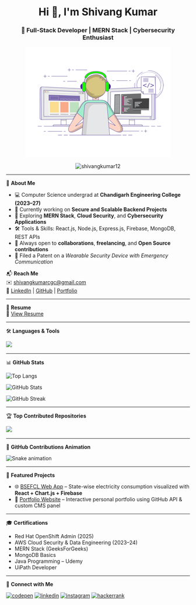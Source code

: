 <h1 align="center">Hi 👋, I'm Shivang Kumar</h1>
<h3 align="center">🚀 Full-Stack Developer | MERN Stack | Cybersecurity Enthusiast</h3>

<p align="center">
  <img src="https://raw.githubusercontent.com/devSouvik/devSouvik/master/gif3.gif" width="400" alt="Coding gif">
</p>

<p align="center">
  <img src="https://komarev.com/ghpvc/?username=shivangkumar12&label=Profile%20views&color=0e75b6&style=flat" alt="shivangkumar12" />
</p>

---

🎯 **About Me**

- 💻 Computer Science undergrad at **Chandigarh Engineering College (2023–27)**
- 🔭 Currently working on **Secure and Scalable Backend Projects**
- 🌱 Exploring **MERN Stack**, **Cloud Security**, and **Cybersecurity Applications**
- 🛠️ Tools & Skills: React.js, Node.js, Express.js, Firebase, MongoDB, REST APIs
- 🧠 Always open to **collaborations**, **freelancing**, and **Open Source contributions**
- 🧾 Filed a Patent on a *Wearable Security Device with Emergency Communication*

📬 **Reach Me**  
✉️ [shivangkumarcgc@gmail.com](mailto:shivangkumarcgc@gmail.com)  
🔗 [LinkedIn](https://linkedin.com/in/shivang-kumar98) | [GitHub](https://github.com/ShivangKumar12) | [Portfolio](https://iamshivang.netlify.app/)

---

💼 **Resume**  
📄 [View Resume](https://drive.google.com/file/d/1AwcW5kEfI0ROAiIWepLZrhr5tCJ0OW7B/view?usp=drive_link)

---

🛠️ **Languages & Tools**

<p align="left">
  <img src="https://skillicons.dev/icons?i=react,nodejs,express,mongodb,js,ts,html,css,tailwind,docker,postgres,mysql,cpp,java,py,php,aws,firebase,xd,figma,git,linux" />
</p>

---

📊 **GitHub Stats**

<p align="left">
  <img src="https://github-readme-stats.vercel.app/api/top-langs?username=shivangkumar12&show_icons=true&locale=en&layout=compact" alt="Top Langs" />
</p>
<p>
  <img src="https://github-readme-stats.vercel.app/api?username=shivangkumar12&show_icons=true&locale=en" alt="GitHub Stats" />
</p>
<p>
  <img src="https://github-readme-streak-stats.herokuapp.com/?user=shivangkumar12" alt="GitHub Streak" />
</p>

---

🏆 **Top Contributed Repositories**

![](https://github-contributor-stats.vercel.app/api?username=shivangkumar12&limit=5&theme=flat&combine_all_yearly_contributions=true)

---

🐍 **GitHub Contributions Animation**

![Snake animation](https://github.com/shivangkumar12/shivangkumar12/blob/output/github-contribution-grid-snake.svg)

---

📌 **Featured Projects**

- 🌐 [BSEFCL Web App](https://bsefcldemo.netlify.app/) – State-wise electricity consumption visualized with **React + Chart.js + Firebase**
- 🧾 [Portfolio Website](https://iamshivang.netlify.app/) – Interactive personal portfolio using GitHub API & custom CMS panel

---

🎓 **Certifications**

- Red Hat OpenShift Admin (2025)
- AWS Cloud Security & Data Engineering (2023–24)
- MERN Stack (GeeksForGeeks)
- MongoDB Basics
- Java Programming – Udemy
- UiPath Developer

---

👥 **Connect with Me**

<p align="left">
  <a href="https://codepen.io/shivangkumar12" target="_blank"><img src="https://img.icons8.com/ios-filled/30/codepen.png" alt="codepen"/></a>
  <a href="https://linkedin.com/in/shivang-kumar98" target="_blank"><img src="https://img.icons8.com/color/30/linkedin.png" alt="linkedin"/></a>
  <a href="https://instagram.com/shivang__18.12" target="_blank"><img src="https://img.icons8.com/fluency/30/instagram-new.png" alt="instagram"/></a>
  <a href="https://www.hackerrank.com/@shivang_kumar" target="_blank"><img src="https://img.icons8.com/windows/30/hackerrank.png" alt="hackerrank"/></a>
</p>
